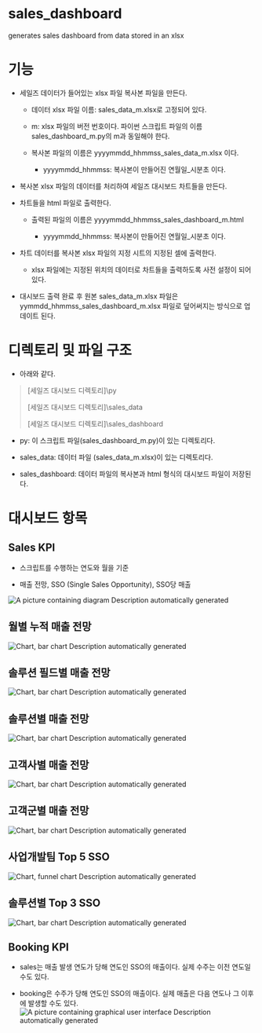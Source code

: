 # sales_dashboard
generates sales dashboard from data stored in an xlsx

# 기능

-   세일즈 데이터가 들어있는 xlsx 파일 복사본 파일을 만든다.

    -   데이터 xlsx 파일 이름: sales_data_m.xlsx로 고정되어 있다.

    -   m: xlsx 파일의 버전 번호이다. 파이썬 스크립트 파일의 이름
        sales_dashboard_m.py의 m과 동일해야 한다.

    -   복사본 파일의 이름은 yyyymmdd_hhmmss_sales_data_m.xlsx 이다.

        -   yyyymmdd_hhmmss: 복사본이 만들어진 연월일_시분초 이다.

-   복사본 xlsx 파일의 데이터를 처리하여 세일즈 대시보드 차트들을
    만든다.

-   차트들을 html 파일로 출력한다.

    -   출력된 파일의 이름은 yyyymmdd_hhmmss_sales_dashboard_m.html

        -   yyyymmdd_hhmmss: 복사본이 만들어진 연월일_시분초 이다.

-   차트 데이터를 복사본 xlsx 파일의 지정 시트의 지정된 셀에 출력한다.

    -   xlsx 파일에는 지정된 위치의 데이터로 차트들을 출력하도록 사전
        설정이 되어 있다.

-   대시보드 출력 완료 후 원본 sales_data_m.xlsx 파일은
    yymmdd_hhmmss_sales_dashboard_m.xlsx 파일로 덮어써지는 방식으로
    업데이트 된다.

# 디렉토리 및 파일 구조

-   아래와 같다.

> \[세일즈 대시보드 디렉토리\]\\py
>
> \[세일즈 대시보드 디렉토리\]\\sales_data
>
> \[세일즈 대시보드 디렉토리\]\\sales_dashboard

-   py: 이 스크립트 파일(sales_dashboard_m.py)이 있는 디렉토리다.

-   sales_data: 데이터 파일 (sales_data_m.xlsx)이 있는 디렉토리다.

-   sales_dashboard: 데이터 파일의 복사본과 html 형식의 대시보드 파일이
    저장된다.

# 대시보드 항목

## Sales KPI

-   스크립트를 수행하는 연도와 월을 기준

-   매출 전망, SSO (Single Sales Opportunity), SSO당 매출

![A picture containing diagram Description automatically
generated](media/image1.png)

## 월별 누적 매출 전망

![Chart, bar chart Description automatically
generated](media/image2.png)

## 솔루션 필드별 매출 전망

![Chart, bar chart Description automatically
generated](media/image3.png)

## 솔루션별 매출 전망

![Chart, bar chart Description automatically
generated](media/image4.png)

## 고객사별 매출 전망

![Chart, bar chart Description automatically
generated](media/image5.png)

## 고객군별 매출 전망

![Chart, bar chart Description automatically
generated](media/image6.png)

## 사업개발팀 Top 5 SSO

![Chart, funnel chart Description automatically
generated](media/image7.png)

## 솔루션별 Top 3 SSO

![Chart, bar chart Description automatically
generated](media/image8.png)

## Booking KPI

-   sales는 매출 발생 연도가 당해 연도인 SSO의 매출이다. 실제 수주는
    이전 연도일 수도 있다.

-   booking은 수주가 당해 연도인 SSO의 매출이다. 실제 매출은 다음 연도나
    그 이후에 발생할 수도 있다.![A picture containing graphical user
    interface Description automatically
    generated](media/image9.png)
